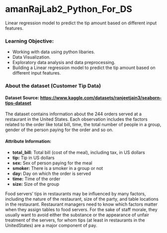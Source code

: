 # amanRajLab2_Python_For_DS
Linear regression model to predict the tip amount based on different input features.

### Learning Objective:
- Working with data using python libaries.
- Data Visualization.
- Exploratory data analysis and data preprocessing.
- Building a Linear regression model to predict the tip amount based on different input features.

### About the dataset (Customer Tip Data)

#### Dataset Source: https://www.kaggle.com/datasets/ranjeetjain3/seaborn-tips-dataset

The dataset contains information about the 244 orders served at a restaurant in the United States. Each observation includes the factors related to the order like total bill, time, the total number of people in a group, gender of the person paying for the order and so on.

#### Attribute Information:

- **total_bill:** Total bill (cost of the meal), including tax, in US dollars
- **tip:** Tip in US dollars
- **sex:** Sex of person paying for the meal
- **smoker:** There is a smoker in a group or not
- **day:** Day on which the order is served
- **time:** Time of the order
- **size:** Size of the group

Food servers’ tips in restaurants may be influenced by many factors, including the nature of the restaurant, size of the party, and table locations in the restaurant. Restaurant managers need to know which factors matter when they assign tables to food servers. For the sake of staff morale, they usually want to avoid either the substance or the appearance of unfair
treatment of the servers, for whom tips (at least in restaurants in the UnitedStates) are a major component of pay.
